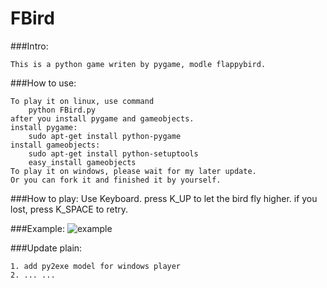 FBird
=====

###Intro:

    This is a python game writen by pygame, modle flappybird.

###How to use:

	To play it on linux, use command 
		python FBird.py 
	after you install pygame and gameobjects.
	install pygame:
		sudo apt-get install python-pygame
	install gameobjects:
		sudo apt-get install python-setuptools
		easy_install gameobjects
	To play it on windows, please wait for my later update. 
	Or you can fork it and finished it by yourself.

###How to play:
	Use Keyboard. press K_UP to let the bird fly higher.
	if you lost, press K_SPACE to retry.

###Example:
![example](https://github.com/rainsirly/FBird/blob/master/data/example.jpg)

###Update plain:

	1. add py2exe model for windows player
	2. ... ...

